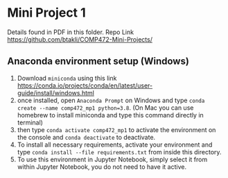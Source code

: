 # Mini Project 1
Details found in PDF in this folder. Repo Link https://github.com/btakli/COMP472-Mini-Projects/

## Anaconda environment setup (Windows)
1. Download `miniconda` using this link https://conda.io/projects/conda/en/latest/user-guide/install/windows.html
2. once installed, open `Anaconda Prompt` on Windows and type `conda create --name comp472_mp1 python=3.8`. (On Mac you can use homebrew to install miniconda and type this command directly in terminal)
3. then type `conda activate comp472_mp1` to activate the environment on the console and `conda deactivate` to deactivate. 
4. To install all necessary requirements, activate your environment and type `conda install --file requirements.txt` from inside this directory.
5. To use this environment in Jupyter Notebook, simply select it from within Jupyter Notebook, you do not need to have it active.
